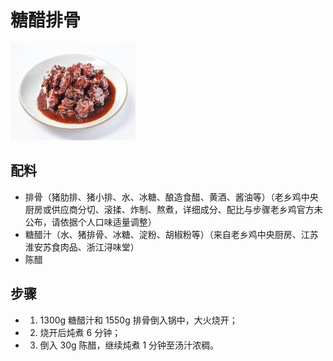 # 糖醋排骨

![糖醋排骨](../images/糖醋排骨.jpg)


## 配料
- 排骨（猪肋排、猪小排、水、冰糖、酿造食醋、黄酒、酱油等）（老乡鸡中央厨房或供应商分切、滚揉、炸制、熬煮，详细成分、配比与步骤老乡鸡官方未公布，请依据个人口味适量调整）
- 糖醋汁（水、猪排骨、冰糖、淀粉、胡椒粉等）（来自老乡鸡中央厨房、江苏淮安苏食肉品、浙江浔味堂）
- 陈醋

## 步骤
- 1. 1300g 糖醋汁和 1550g 排骨倒入锅中，大火烧开；
- 2. 烧开后炖煮 6 分钟；
- 3. 倒入 30g 陈醋，继续炖煮 1 分钟至汤汁浓稠。
